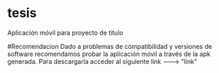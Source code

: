 # tesis
Aplicación móvil para proyecto de título

#Recomendacion
Dado a problemas de compatibilidad y versiones de software recomendamos probar la aplicación móvil a través de la apk generada.
Para descargarla acceder al siguiente link ---> "link"




